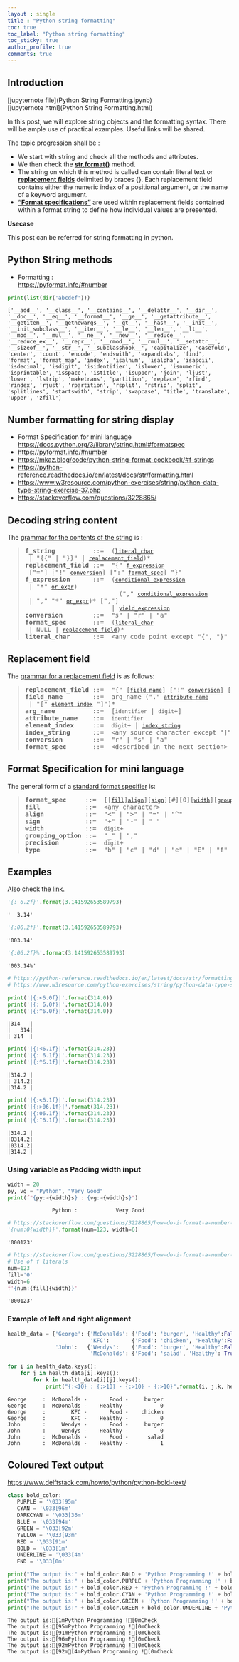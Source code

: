 ```yaml
---
layout : single
title : "Python string formatting"
toc: true
toc_label: "Python string formatting"
toc_sticky: true
author_profile: true
comments: true
---
```


## Introduction  

[jupyternote file](Python String Formatting.ipynb)  
[jupyternote html](Python String Formatting.html)  

In this post, we will explore string objects and the formatting syntax. There will be ample use of practical examples. Useful links will be shared.  

The topic progression shall be :  
- We start with string and check all the methods and attributes.
- We then check the [**str.format()**](https://docs.python.org/3/library/stdtypes.html#str.format) method.
- The string on which this method is called can contain literal text or [**replacement fields**](https://docs.python.org/3/library/string.html#format-string-syntax) delimited by braces {}. Each replacement field contains either the numeric index of a positional argument, or the name of a keyword argument.
- [**“Format specifications”**](https://docs.python.org/3/library/string.html#format-specification-mini-language) are used within replacement fields contained within a format string to define
how individual values are presented.  

**Usecase**   


This post can be referred for string formatting in python.  

## Python String methods  
- Formatting :  
  <https://pyformat.info/#number>


```python
print(list(dir('abcdef')))
```

    ['__add__', '__class__', '__contains__', '__delattr__', '__dir__', '__doc__', '__eq__', '__format__', '__ge__', '__getattribute__', '__getitem__', '__getnewargs__', '__gt__', '__hash__', '__init__', '__init_subclass__', '__iter__', '__le__', '__len__', '__lt__', '__mod__', '__mul__', '__ne__', '__new__', '__reduce__', '__reduce_ex__', '__repr__', '__rmod__', '__rmul__', '__setattr__', '__sizeof__', '__str__', '__subclasshook__', 'capitalize', 'casefold', 'center', 'count', 'encode', 'endswith', 'expandtabs', 'find', 'format', 'format_map', 'index', 'isalnum', 'isalpha', 'isascii', 'isdecimal', 'isdigit', 'isidentifier', 'islower', 'isnumeric', 'isprintable', 'isspace', 'istitle', 'isupper', 'join', 'ljust', 'lower', 'lstrip', 'maketrans', 'partition', 'replace', 'rfind', 'rindex', 'rjust', 'rpartition', 'rsplit', 'rstrip', 'split', 'splitlines', 'startswith', 'strip', 'swapcase', 'title', 'translate', 'upper', 'zfill']


## Number formatting for string display  

-  Format Specification for mini language  
    <https://docs.python.org/3/library/string.html#formatspec>  
- <https://pyformat.info/#number>
- <https://mkaz.blog/code/python-string-format-cookbook/#f-strings>  
- <https://python-reference.readthedocs.io/en/latest/docs/str/formatting.html>  
- <https://www.w3resource.com/python-exercises/string/python-data-type-string-exercise-37.php>
- <https://stackoverflow.com/questions/3228865/>

## Decoding string content  

The [grammar for the contents of the string](https://docs.python.org/3/reference/lexical_analysis.html#f-strings) is :  

<!---![grammar for content of string](Grammar for contents of string.png)  
-->

<blockquote class = "green">
<div>
<pre><strong id="grammar-token-python-grammar-f_string"><span id="grammar-token-f-string"></span>f_string         </strong> ::=  (<a class="reference internal" href="#grammar-token-python-grammar-literal_char"><code class="xref docutils literal notranslate"><span class="pre">literal_char</span></code></a> | "{{" | "}}" | <a class="reference internal" href="#grammar-token-python-grammar-replacement_field"><code class="xref docutils literal notranslate"><span class="pre">replacement_field</span></code></a>)*
<strong id="grammar-token-python-grammar-replacement_field"><span id="grammar-token-replacement-field"></span>replacement_field</strong> ::=  "{" <a class="reference internal" href="#grammar-token-python-grammar-f_expression"><code class="xref docutils literal notranslate"><span class="pre">f_expression</span></code></a> ["="] ["!" <a class="reference internal" href="#grammar-token-python-grammar-conversion"><code class="xref docutils literal notranslate"><span class="pre">conversion</span></code></a>] [":" <a class="reference internal" href="#grammar-token-python-grammar-format_spec"><code class="xref docutils literal notranslate"><span class="pre">format_spec</span></code></a>] "}"
<strong id="grammar-token-python-grammar-f_expression"><span id="grammar-token-f-expression"></span>f_expression     </strong> ::=  (<a class="reference internal" href="https://docs.python.org/3/reference/expressions.html#grammar-token-python-grammar-conditional_expression"><code class="xref docutils literal notranslate"><span class="pre">conditional_expression</span></code></a> | "*" <a class="reference internal" href="https://docs.python.org/3/reference/expressions.html#grammar-token-python-grammar-or_expr"><code class="xref docutils literal notranslate"><span class="pre">or_expr</span></code></a>)
                         ("," <a class="reference internal" href="https://docs.python.org/3/reference/expressions.html#grammar-token-python-grammar-conditional_expression"><code class="xref docutils literal notranslate"><span class="pre">conditional_expression</span></code></a> | "," "*" <a class="reference internal" href="https://docs.python.org/3/reference/expressions.html#grammar-token-python-grammar-conditional_expression"><code class="xref docutils literal notranslate"><span class="pre">or_expr</span></code></a>)* [","]
                       | <a class="reference internal" href="https://docs.python.org/3/reference/expressions.html#grammar-token-python-grammar-yield_expression"><code class="xref docutils literal notranslate"><span class="pre">yield_expression</span></code></a>
<strong id="grammar-token-python-grammar-conversion"><span id="grammar-token-conversion"></span>conversion       </strong> ::=  "s" | "r" | "a"
<strong id="grammar-token-python-grammar-format_spec"><span id="grammar-token-format-spec"></span>format_spec      </strong> ::=  (<a class="reference internal" href="#grammar-token-python-grammar-literal_char"><code class="xref docutils literal notranslate"><span class="pre">literal_char</span></code></a> | NULL | <a class="reference internal" href="#grammar-token-python-grammar-replacement_field"><code class="xref docutils literal notranslate"><span class="pre">replacement_field</span></code></a>)*
<strong id="grammar-token-python-grammar-literal_char"><span id="grammar-token-literal-char"></span>literal_char     </strong> ::=  &lt;any code point except "{", "}" or NULL&gt;
</pre>
</div></blockquote>



## Replacement field  

The [grammar for a replacement field](https://docs.python.org/3/library/string.html#format-string-syntax) is as follows:

<!---![replacement field grammar](Grammar for replacement field.png)  
<p style="text-align:justify: font-size: 18px;">Blah, blah, blah</p>
-->  


<blockquote class = "green">
<div><pre><strong id="grammar-token-format-string-replacement_field"><span id="grammar-token-replacement-field"></span>replacement_field</strong> ::=  "{" [<a class="reference internal" href="#grammar-token-format-string-field_name"><code class="xref docutils literal notranslate"><span class="pre">field_name</span></code></a>] ["!" <a class="reference internal" href="#grammar-token-format-string-conversion"><code class="xref docutils literal notranslate"><span class="pre">conversion</span></code></a>] [":" <a class="reference internal" href="#grammar-token-format-string-format_spec"><code class="xref docutils literal notranslate"><span class="pre">format_spec</span></code></a>] "}"
<strong id="grammar-token-format-string-field_name"><span id="grammar-token-field-name"></span>field_name       </strong> ::=  arg_name ("." <a class="reference internal" href="#grammar-token-format-string-attribute_name"><code class="xref docutils literal notranslate"><span class="pre">attribute_name</span></code></a> | "[" <a class="reference internal" href="#grammar-token-format-string-element_index"><code class="xref docutils literal notranslate"><span class="pre">element_index</span></code></a> "]")*
<strong id="grammar-token-format-string-arg_name"><span id="grammar-token-arg-name"></span>arg_name         </strong> ::=  [<code class="xref docutils literal notranslate"><span class="pre">identifier</span></code> | <code class="xref docutils literal notranslate"><span class="pre">digit</span></code>+]
<strong id="grammar-token-format-string-attribute_name"><span id="grammar-token-attribute-name"></span>attribute_name   </strong> ::=  <code class="xref docutils literal notranslate"><span class="pre">identifier</span></code>
<strong id="grammar-token-format-string-element_index"><span id="grammar-token-element-index"></span>element_index    </strong> ::=  <code class="xref docutils literal notranslate"><span class="pre">digit</span></code>+ | <a class="reference internal" href="#grammar-token-format-string-index_string"><code class="xref docutils literal notranslate"><span class="pre">index_string</span></code></a>
<strong id="grammar-token-format-string-index_string"><span id="grammar-token-index-string"></span>index_string     </strong> ::=  &lt;any source character except "]"&gt; +
<strong id="grammar-token-format-string-conversion"><span id="grammar-token-conversion"></span>conversion       </strong> ::=  "r" | "s" | "a"
<strong id="grammar-token-format-string-format_spec"><span id="grammar-token-format-spec"></span>format_spec      </strong> ::=  &lt;described in the next section&gt;
</pre>
</div></blockquote>



## Format Specification for mini language   
The general form of a [standard format specifier](https://docs.python.org/3/library/string.html#format-specification-mini-language) is:  


<blockquote class = "green">
<div><pre><strong id="grammar-token-format-spec-format_spec">format_spec    </strong> ::=  [[<a class="reference internal" href="#grammar-token-format-spec-fill"><code class="xref docutils literal notranslate"><span class="pre">fill</span></code></a>]<a class="reference internal" href="#grammar-token-format-spec-align"><code class="xref docutils literal notranslate"><span class="pre">align</span></code></a>][<a class="reference internal" href="#grammar-token-format-spec-sign"><code class="xref docutils literal notranslate"><span class="pre">sign</span></code></a>][#][0][<a class="reference internal" href="#grammar-token-format-spec-width"><code class="xref docutils literal notranslate"><span class="pre">width</span></code></a>][<a class="reference internal" href="#grammar-token-format-spec-grouping_option"><code class="xref docutils literal notranslate"><span class="pre">grouping_option</span></code></a>][.<a class="reference internal" href="#grammar-token-format-spec-precision"><code class="xref docutils literal notranslate"><span class="pre">precision</span></code></a>][<a class="reference internal" href="#grammar-token-format-spec-type"><code class="xref docutils literal notranslate"><span class="pre">type</span></code></a>]
<strong id="grammar-token-format-spec-fill"><span id="grammar-token-fill"></span>fill           </strong> ::=  &lt;any character&gt;
<strong id="grammar-token-format-spec-align"><span id="grammar-token-align"></span>align          </strong> ::=  "&lt;" | "&gt;" | "=" | "^"
<strong id="grammar-token-format-spec-sign"><span id="grammar-token-sign"></span>sign           </strong> ::=  "+" | "-" | " "
<strong id="grammar-token-format-spec-width"><span id="grammar-token-width"></span>width          </strong> ::=  <code class="xref docutils literal notranslate"><span class="pre">digit</span></code>+
<strong id="grammar-token-format-spec-grouping_option"><span id="grammar-token-grouping-option"></span>grouping_option</strong> ::=  "_" | ","
<strong id="grammar-token-format-spec-precision"><span id="grammar-token-precision"></span>precision      </strong> ::=  <code class="xref docutils literal notranslate"><span class="pre">digit</span></code>+
<strong id="grammar-token-format-spec-type"><span id="grammar-token-type"></span>type           </strong> ::=  "b" | "c" | "d" | "e" | "E" | "f" | "F" | "g" | "G" | "n" | "o" | "s" | "x" | "X" | "%"
</pre>
</div></blockquote>

<!---
![format specifier](Format specifier mini language.png)  
-->



## Examples  

Also check the [link.](https://docs.python.org/3/library/string.html#format-examples)  


```python
'{: 6.2f}'.format(3.141592653589793)
```




    '  3.14'




```python
'{:06.2f}'.format(3.141592653589793)
```




    '003.14'




```python
'{:06.2f}%'.format(3.141592653589793)
```




    '003.14%'




```python
# https://python-reference.readthedocs.io/en/latest/docs/str/formatting.html
# https://www.w3resource.com/python-exercises/string/python-data-type-string-exercise-37.php

print('|{:<6.0f}|'.format(314.0))
print('|{: 6.0f}|'.format(314.0))
print('|{:^6.0f}|'.format(314.0))
```

    |314   |
    |   314|
    | 314  |



```python
print('|{:<6.1f}|'.format(314.23))
print('|{: 6.1f}|'.format(314.23))
print('|{:^6.1f}|'.format(314.23))
```

    |314.2 |
    | 314.2|
    |314.2 |



```python
print('|{:<6.1f}|'.format(314.23))
print('|{:>06.1f}|'.format(314.23))
print('|{:06.1f}|'.format(314.23))
print('|{:^6.1f}|'.format(314.23))
```

    |314.2 |
    |0314.2|
    |0314.2|
    |314.2 |


###  Using variable as Padding width input


```python
width = 20
py, vg = "Python", "Very Good"
print(f"{py:>{width}s} : {vg:>{width}s}")
```

                  Python :            Very Good



```python
# https://stackoverflow.com/questions/3228865/how-do-i-format-a-number-with-a-variable-number-of-digits-in-python
'{num:0{width}}'.format(num=123, width=6)
```




    '000123'




```python
# https://stackoverflow.com/questions/3228865/how-do-i-format-a-number-with-a-variable-number-of-digits-in-python
# Use of f literals
num=123
fill='0'
width=6
f'{num:{fill}{width}}'
```




    '000123'



### Example of left and right alignment


```python
health_data = {'George': {'McDonalds': {'Food': 'burger', 'Healthy':False},
                          'KFC':       {'Food': 'chicken', 'Healthy':False}},
               'John':   {'Wendys':    {'Food': 'burger', 'Healthy':False},
                          'McDonalds': {'Food': 'salad', 'Healthy': True}}}
```


```python
for i in health_data.keys():
    for j in health_data[i].keys():
        for k in health_data[i][j].keys():
            print("{:<10} : {:>10} - {:>10} - {:>10}".format(i, j,k, health_data[i][j][k]))
```

    George     :  McDonalds -       Food -     burger
    George     :  McDonalds -    Healthy -          0
    George     :        KFC -       Food -    chicken
    George     :        KFC -    Healthy -          0
    John       :     Wendys -       Food -     burger
    John       :     Wendys -    Healthy -          0
    John       :  McDonalds -       Food -      salad
    John       :  McDonalds -    Healthy -          1


## Coloured Text output
<https://www.delftstack.com/howto/python/python-bold-text/>


```python
class bold_color:
   PURPLE = '\033[95m'
   CYAN = '\033[96m'
   DARKCYAN = '\033[36m'
   BLUE = '\033[94m'
   GREEN = '\033[92m'
   YELLOW = '\033[93m'
   RED = '\033[91m'
   BOLD = '\033[1m'
   UNDERLINE = '\033[4m'
   END = '\033[0m'

print("The output is:" + bold_color.BOLD + 'Python Programming !' + bold_color.END+"Check")
print("The output is:" + bold_color.PURPLE + 'Python Programming !' + bold_color.END+"Check")
print("The output is:" + bold_color.RED + 'Python Programming !' + bold_color.END+"Check")
print("The output is:" + bold_color.CYAN + 'Python Programming !' + bold_color.END+"Check")
print("The output is:" + bold_color.GREEN + 'Python Programming !' + bold_color.END+"Check")
print("The output is:" + bold_color.GREEN + bold_color.UNDERLINE + 'Python Programming !' + bold_color.END+"Check")

```

    The output is:[1mPython Programming ![0mCheck
    The output is:[95mPython Programming ![0mCheck
    The output is:[91mPython Programming ![0mCheck
    The output is:[96mPython Programming ![0mCheck
    The output is:[92mPython Programming ![0mCheck
    The output is:[92m[4mPython Programming ![0mCheck
